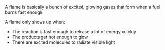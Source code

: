 A flame is basically a bunch of excited, glowing gases that form when a fuel burns fast enough.

A flame only shows up when:

 - The reaction is fast enough to release a lot of energy quickly
 - The products get hot enough to glow
 - There are excited molecules to radiate visible light
 
